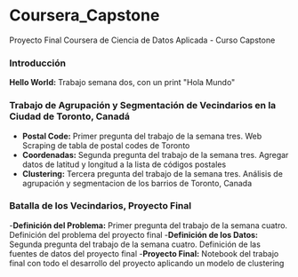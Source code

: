 # Coursera_Capstone
Proyecto Final Coursera de Ciencia de Datos Aplicada - Curso Capstone

### Introducción
**Hello World:** Trabajo semana dos, con un print "Hola Mundo"

### Trabajo de Agrupación y Segmentación de Vecindarios en la Ciudad de Toronto, Canadá
- **Postal Code:** Primer pregunta del trabajo de la semana tres. Web Scraping de tabla de postal codes de Toronto
- **Coordenadas:** Segunda pregunta del trabajo de la semana tres. Agregar datos de latitud y longitud a la lista de códigos postales
- **Clustering:** Tercera pregunta del trabajo de la semana tres. Análisis de agrupación y segmentacion de los barrios de Toronto, Canada

### Batalla de los Vecindarios, Proyecto Final
-**Definición del Problema:** Primer pregunta del trabajo de la semana cuatro. Definición del problema del proyecto final
-**Definición de los Datos:** Segunda pregunta del trabajo de la semana cuatro. Definición de las fuentes de datos del proyecto final
-**Proyecto Final:** Notebook del trabajo final con todo el desarrollo del proyecto aplicando un modelo de clustering
